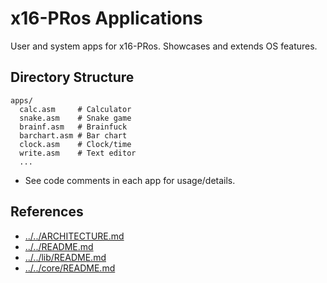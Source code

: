 # x16-PRos Applications

User and system apps for x16-PRos. Showcases and extends OS features.

## Directory Structure

```text
apps/
  calc.asm     # Calculator
  snake.asm    # Snake game
  brainf.asm   # Brainfuck
  barchart.asm # Bar chart
  clock.asm    # Clock/time
  write.asm    # Text editor
  ...
```

- See code comments in each app for usage/details.

## References

- [../../ARCHITECTURE.md][arch]
- [../../README.md][src-readme]
- [../../lib/README.md][lib-readme]
- [../../core/README.md][core-readme]

[arch]: ../../ARCHITECTURE.md
[src-readme]: ../../README.md
[core-readme]: ../../core/README.md
[lib-readme]: ../../lib/README.md
